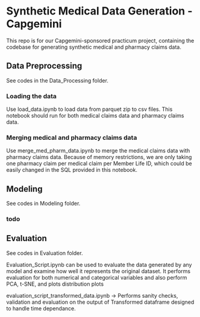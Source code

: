# Synthetic Medical Data Generation - Capgemini
This repo is for our Capgemini-sponsored practicum project, containing the codebase for generating synthetic medical and pharmacy claims data.

## Data Preprocessing
See codes in the Data_Processing folder.

### Loading the data
Use load_data.ipynb to load data from parquet zip to csv files. This notebook should run for both medical claims data and pharmacy claims data.

### Merging medical and pharmacy claims data
Use merge_med_pharm_data.ipynb to merge the medical claims data with pharmacy claims data. Because of memory restrictions, we are only taking one pharmacy claim per medical claim per Member Life ID, which could be easily changed in the SQL provided in this notebook.

## Modeling
See codes in Modeling folder.

### todo

## Evaluation
See codes in Evaluation folder.

Evaluation_Script.ipynb can be used to evaluate the data generated by any model and examine how well it represents the original dataset. It performs evaluation for both numerical and categorical variables and also perform PCA, t-SNE, and plots distribution plots

evaluation_script_transformed_data.ipynb -> Performs sanity checks, validation and evaluation on the output of Transformed dataframe designed to handle time dependance.
